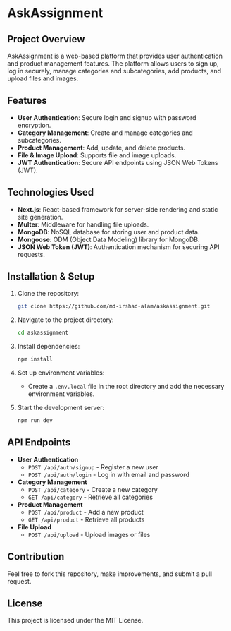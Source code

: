 # AskAssignment

## Project Overview
AskAssignment is a web-based platform that provides user authentication and product management features. The platform allows users to sign up, log in securely, manage categories and subcategories, add products, and upload files and images.

## Features
- **User Authentication**: Secure login and signup with password encryption.
- **Category Management**: Create and manage categories and subcategories.
- **Product Management**: Add, update, and delete products.
- **File & Image Upload**: Supports file and image uploads.
- **JWT Authentication**: Secure API endpoints using JSON Web Tokens (JWT).

## Technologies Used
- **Next.js**: React-based framework for server-side rendering and static site generation.
- **Multer**: Middleware for handling file uploads.
- **MongoDB**: NoSQL database for storing user and product data.
- **Mongoose**: ODM (Object Data Modeling) library for MongoDB.
- **JSON Web Token (JWT)**: Authentication mechanism for securing API requests.

## Installation & Setup
1. Clone the repository:
   ```sh
   git clone https://github.com/md-irshad-alam/askassignment.git
   ```
2. Navigate to the project directory:
   ```sh
   cd askassignment
   ```
3. Install dependencies:
   ```sh
   npm install
   ```
4. Set up environment variables:
   - Create a `.env.local` file in the root directory and add the necessary environment variables.

5. Start the development server:
   ```sh
   npm run dev
   ```

## API Endpoints
- **User Authentication**
  - `POST /api/auth/signup` - Register a new user
  - `POST /api/auth/login` - Log in with email and password
- **Category Management**
  - `POST /api/category` - Create a new category
  - `GET /api/category` - Retrieve all categories
- **Product Management**
  - `POST /api/product` - Add a new product
  - `GET /api/product` - Retrieve all products
- **File Upload**
  - `POST /api/upload` - Upload images or files

## Contribution
Feel free to fork this repository, make improvements, and submit a pull request.

## License
This project is licensed under the MIT License.
